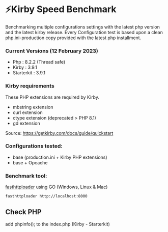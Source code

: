 # ⚡️Kirby Speed Benchmark

Benchmarking multiple configurations settings with the latest php version and the latest kirby release. Every Configuration test is based upon a clean php.ini-production
copy provided with the latest php installment.

### Current Versions (12 February 2023)

- Php : 8.2.2 (Thread safe)
- Kirby : 3.9.1
- Starterkit : 3.9.1

### Kirby requirements

These PHP extensions are required by Kirby.

- mbstring extension
- curl extension
- ctype extension (deprecated > PHP 8.1)
- gd extension

Source: https://getkirby.com/docs/guide/quickstart

### Configurations tested:

- base (production.ini + Kirby PHP extensions)
- base + Opcache

### Benchmark tool:

[fasthttploader](https://github.com/GeorgeLuo/fasthttploader) using GO (Windows, Linux & Mac)

```
fasthttploader http://localhost:8000
```

## Check PHP

add phpinfo(); to the index.php (Kirby - Starterkit)
